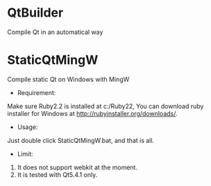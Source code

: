 # QtBuilder
Compile Qt in an automatical way

# StaticQtMingW
Compile static Qt on Windows with MingW

* Requirement:

Make sure Ruby2.2 is installed at c:/Ruby22, You can download ruby installer for Windows at http://rubyinstaller.org/downloads/.

* Usage:

Just double click StaticQtMingW.bat, and that is all.

* Limit:

 1. It does not support webkit at the moment.
 2. It is tested with Qt5.4.1 only.
